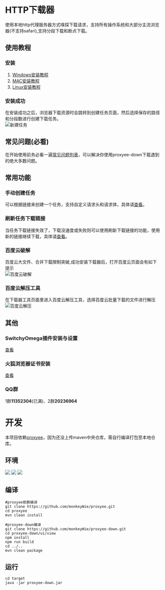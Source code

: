 # HTTP下载器
使用本地http代理服务器方式嗅探下载请求，支持所有操作系统和大部分主流浏览器(不支持safari),支持分段下载和断点下载。
## 使用教程
### 安装
1. [Windows安装教程](https://github.com/monkeyWie/proxyee-down/blob/master/.guide/windows/read.md)
2. [MAC安装教程](https://github.com/monkeyWie/proxyee-down/blob/master/.guide/mac/read.md)
3. [Linux安装教程](https://github.com/monkeyWie/proxyee-down/blob/master/.guide/linux/read.md)
### 安装成功
在安装成功之后，浏览器下载资源时会跳转到创建任务页面，然后选择保存的路径和分段数进行创建下载任务。    
![新建任务](https://github.com/monkeyWie/proxyee-down/raw/master/.guide/common/new-task.png)
## 常见问题(**必看**)
在开始使用前务必看一遍[常见问题列表](https://github.com/monkeyWie/proxyee-down/blob/master/.guide/FAQ.md)，可以解决你使用proxyee-down下载遇到的绝大多数问题。
## 常用功能
### 手动创建任务
可以根据链接来创建一个任务，支持自定义请求头和请求体，具体请[查看](https://github.com/monkeyWie/proxyee-down/blob/master/.guide/common/create/read.md)。
### 刷新任务下载链接
当任务下载链接失效了，下载没速度或失败则可以使用刷新下载链接的功能，使用新的链接继续下载，具体请[查看](https://github.com/monkeyWie/proxyee-down/blob/master/.guide/common/refresh/read.md)。
### 百度云破解
百度云大文件、合并下载限制突破,成功安装下载器后，打开百度云页面会有如下提示  
![百度云破解](https://github.com/monkeyWie/proxyee-down/raw/master/.guide/common/bdy-hook.png)
### 百度云解压工具
在下载器工具页面里进入百度云解压工具，选择百度云批量下载的文件进行解压  
![百度云解压](https://github.com/monkeyWie/proxyee-down/raw/master/.guide/common/bdy-unzip.png)
## 其他
### SwitchyOmega插件安装与设置
[查看](https://github.com/monkeyWie/proxyee-down/blob/master/.guide/common/switchy/read.md)
### 火狐浏览器证书安装
[查看](https://github.com/monkeyWie/proxyee-down/blob/master/.guide/common/firefox-ca/read.md)
### QQ群
1群**11352304**(已满)、2群**20236964**

# 开发
本项目依赖[proxyee](https://github.com/monkeyWie/proxyee)，因为还没上传maven中央仓库，需自行编译打包至本地仓库。
## 环境
  ![](https://img.shields.io/badge/JAVA-1.8%2B-brightgreen.svg) ![](https://img.shields.io/badge/maven-3.0%2B-brightgreen.svg) ![](https://img.shields.io/badge/node.js-8.0%2B-brightgreen.svg)
## 编译
```
#proxyee依赖编译
git clone https://github.com/monkeyWie/proxyee.git
cd proxyee
mvn clean install

#proxyee-down编译
git clone https://github.com/monkeyWie/proxyee-down.git
cd proxyee-down/ui/view
npm install
npm run build
cd ../..
mvn clean package
```
## 运行
```
cd target
java -jar proxyee-down.jar
```